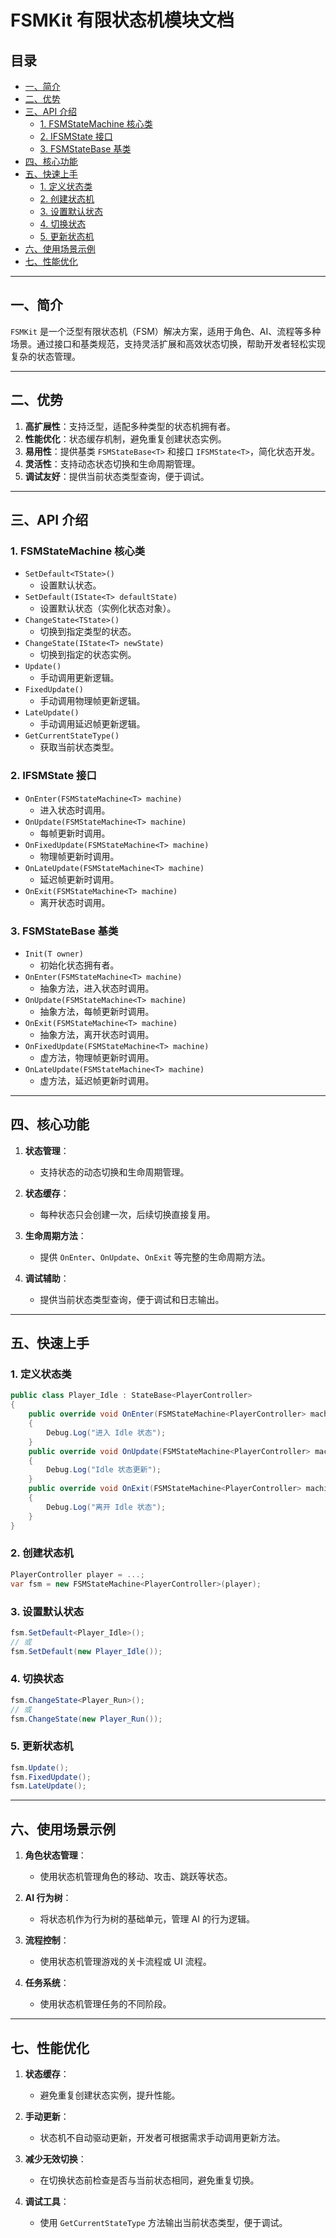 # FSMKit 有限状态机模块文档

## 目录

- [一、简介](#一简介)
- [二、优势](#二优势)
- [三、API 介绍](#三api介绍)
  - [1. FSMStateMachine 核心类](#1-fsmstatemachine-核心类)
  - [2. IFSMState 接口](#2-istate-接口)
  - [3. FSMStateBase 基类](#3-statebase-基类)
- [四、核心功能](#四核心功能)
- [五、快速上手](#五快速上手)
  - [1. 定义状态类](#1-定义状态类)
  - [2. 创建状态机](#2-创建状态机)
  - [3. 设置默认状态](#3-设置默认状态)
  - [4. 切换状态](#4-切换状态)
  - [5. 更新状态机](#5-更新状态机)
- [六、使用场景示例](#六使用场景示例)
- [七、性能优化](#七性能优化)

---

## 一、简介

`FSMKit` 是一个泛型有限状态机（FSM）解决方案，适用于角色、AI、流程等多种场景。通过接口和基类规范，支持灵活扩展和高效状态切换，帮助开发者轻松实现复杂的状态管理。

---

## 二、优势

1. **高扩展性**：支持泛型，适配多种类型的状态机拥有者。
2. **性能优化**：状态缓存机制，避免重复创建状态实例。
3. **易用性**：提供基类 `FSMStateBase<T>` 和接口 `IFSMState<T>`，简化状态开发。
4. **灵活性**：支持动态状态切换和生命周期管理。
5. **调试友好**：提供当前状态类型查询，便于调试。

---

## 三、API 介绍

### 1. FSMStateMachine 核心类

- `SetDefault<TState>()`
  - 设置默认状态。
- `SetDefault(IState<T> defaultState)`
  - 设置默认状态（实例化状态对象）。
- `ChangeState<TState>()`
  - 切换到指定类型的状态。
- `ChangeState(IState<T> newState)`
  - 切换到指定的状态实例。
- `Update()`
  - 手动调用更新逻辑。
- `FixedUpdate()`
  - 手动调用物理帧更新逻辑。
- `LateUpdate()`
  - 手动调用延迟帧更新逻辑。
- `GetCurrentStateType()`
  - 获取当前状态类型。

### 2. IFSMState 接口

- `OnEnter(FSMStateMachine<T> machine)`
  - 进入状态时调用。
- `OnUpdate(FSMStateMachine<T> machine)`
  - 每帧更新时调用。
- `OnFixedUpdate(FSMStateMachine<T> machine)`
  - 物理帧更新时调用。
- `OnLateUpdate(FSMStateMachine<T> machine)`
  - 延迟帧更新时调用。
- `OnExit(FSMStateMachine<T> machine)`
  - 离开状态时调用。

### 3. FSMStateBase 基类

- `Init(T owner)`
  - 初始化状态拥有者。
- `OnEnter(FSMStateMachine<T> machine)`
  - 抽象方法，进入状态时调用。
- `OnUpdate(FSMStateMachine<T> machine)`
  - 抽象方法，每帧更新时调用。
- `OnExit(FSMStateMachine<T> machine)`
  - 抽象方法，离开状态时调用。
- `OnFixedUpdate(FSMStateMachine<T> machine)`
  - 虚方法，物理帧更新时调用。
- `OnLateUpdate(FSMStateMachine<T> machine)`
  - 虚方法，延迟帧更新时调用。

---

## 四、核心功能

1. **状态管理**：

   - 支持状态的动态切换和生命周期管理。
2. **状态缓存**：

   - 每种状态只会创建一次，后续切换直接复用。
3. **生命周期方法**：

   - 提供 `OnEnter`、`OnUpdate`、`OnExit` 等完整的生命周期方法。
4. **调试辅助**：

   - 提供当前状态类型查询，便于调试和日志输出。

---

## 五、快速上手

### 1. 定义状态类

```csharp
public class Player_Idle : StateBase<PlayerController>
{
    public override void OnEnter(FSMStateMachine<PlayerController> machine)
    {
        Debug.Log("进入 Idle 状态");
    }
    public override void OnUpdate(FSMStateMachine<PlayerController> machine)
    {
        Debug.Log("Idle 状态更新");
    }
    public override void OnExit(FSMStateMachine<PlayerController> machine)
    {
        Debug.Log("离开 Idle 状态");
    }
}
```

### 2. 创建状态机

```csharp
PlayerController player = ...;
var fsm = new FSMStateMachine<PlayerController>(player);
```

### 3. 设置默认状态

```csharp
fsm.SetDefault<Player_Idle>();
// 或
fsm.SetDefault(new Player_Idle());
```

### 4. 切换状态

```csharp
fsm.ChangeState<Player_Run>();
// 或
fsm.ChangeState(new Player_Run());
```

### 5. 更新状态机

```csharp
fsm.Update();
fsm.FixedUpdate();
fsm.LateUpdate();
```

---

## 六、使用场景示例

1. **角色状态管理**：

   - 使用状态机管理角色的移动、攻击、跳跃等状态。
2. **AI 行为树**：

   - 将状态机作为行为树的基础单元，管理 AI 的行为逻辑。
3. **流程控制**：

   - 使用状态机管理游戏的关卡流程或 UI 流程。
4. **任务系统**：

   - 使用状态机管理任务的不同阶段。

---

## 七、性能优化

1. **状态缓存**：

   - 避免重复创建状态实例，提升性能。
2. **手动更新**：

   - 状态机不自动驱动更新，开发者可根据需求手动调用更新方法。
3. **减少无效切换**：

   - 在切换状态前检查是否与当前状态相同，避免重复切换。
4. **调试工具**：

   - 使用 `GetCurrentStateType` 方法输出当前状态类型，便于调试。
